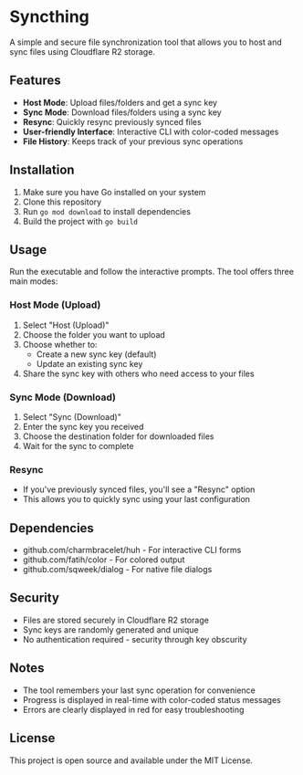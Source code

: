 # Syncthing

A simple and secure file synchronization tool that allows you to host and sync files using Cloudflare R2 storage.

## Features

- **Host Mode**: Upload files/folders and get a sync key
- **Sync Mode**: Download files/folders using a sync key
- **Resync**: Quickly resync previously synced files
- **User-friendly Interface**: Interactive CLI with color-coded messages
- **File History**: Keeps track of your previous sync operations

## Installation

1. Make sure you have Go installed on your system
2. Clone this repository
3. Run `go mod download` to install dependencies
4. Build the project with `go build`

## Usage

Run the executable and follow the interactive prompts. The tool offers three main modes:

### Host Mode (Upload)
1. Select "Host (Upload)"
2. Choose the folder you want to upload
3. Choose whether to:
   - Create a new sync key (default)
   - Update an existing sync key
4. Share the sync key with others who need access to your files

### Sync Mode (Download)
1. Select "Sync (Download)"
2. Enter the sync key you received
3. Choose the destination folder for downloaded files
4. Wait for the sync to complete

### Resync
- If you've previously synced files, you'll see a "Resync" option
- This allows you to quickly sync using your last configuration

## Dependencies

- github.com/charmbracelet/huh - For interactive CLI forms
- github.com/fatih/color - For colored output
- github.com/sqweek/dialog - For native file dialogs

## Security

- Files are stored securely in Cloudflare R2 storage
- Sync keys are randomly generated and unique
- No authentication required - security through key obscurity

## Notes

- The tool remembers your last sync operation for convenience
- Progress is displayed in real-time with color-coded status messages
- Errors are clearly displayed in red for easy troubleshooting

## License

This project is open source and available under the MIT License. 